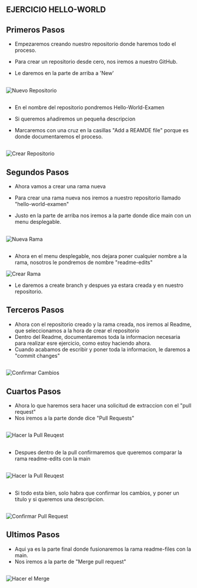 ## EJERCICIO HELLO-WORLD

## Primeros Pasos

- Empezaremos creando nuestro repositorio donde haremos todo el proceso.

- Para crear un repositorio desde cero, nos iremos a nuestro GitHub.

- Le daremos en la parte de arriba  a 'New'


##

![Nuevo Repositorio](https://github.com/AlejandroRocaMateu/hello-world-examen/blob/19f41cf2a5d6bd43789560d43a326f9b6a6465df/1.PNG)

##

- En el nombre del repositorio pondremos Hello-World-Examen

- Si queremos añadiremos un pequeña descripcion

- Marcaremos con una cruz en la casillas "Add a REAMDE file" porque es donde documentaremos el proceso.

##

![Crear Repositorio](https://github.com/AlejandroRocaMateu/hello-world-examen/blob/7fa699ea33de5c75babd01e680649f6b556135f5/1.1.PNG)


## Segundos Pasos

- Ahora vamos a crear una rama nueva

- Para crear una rama nueva nos iremos a nuestro repositorio llamado "hello-world-examen"

- Justo en la parte de arriba nos iremos a la parte donde dice main con un menu desplegable.

##

![Nueva Rama](https://github.com/AlejandroRocaMateu/hello-world-examen/blob/5c957f9f479653fedee7901ca6f6452c83e0725d/2.PNG)

##

- Ahora en el menu desplegable, nos dejara poner cualquier nombre a la rama, nosotros le pondremos de nombre "readme-edits"

![Crear Rama](https://github.com/AlejandroRocaMateu/hello-world-examen/blob/79d5b68bed5e76a371fff607228e61ed8323516d/3.PNG)

- Le daremos a create branch y despues ya estara creada y en nuestro repositorio.

## Terceros Pasos

- Ahora con el repositorio creado y la rama creada, nos iremos al Readme, que seleccionamos a la hora de crear el repositorio
- Dentro del Readme, documentaremos toda la informacion necesaria para realizar esre ejercicio, como estoy haciendo ahora.
- Cuando acabamos de escribir y poner toda la informacion, le daremos a "commit changes"

##

![Confirmar Cambios](https://github.com/AlejandroRocaMateu/hello-world-examen/blob/a113a5531d65763145295b99e2dd6773da721414/4.PNG)

## Cuartos Pasos

- Ahora lo que haremos sera hacer una solicitud de extraccion con el "pull request"
- Nos iremos a la parte donde dice "Pull Requests"

##

![Hacer la Pull Reuqest](https://github.com/AlejandroRocaMateu/hello-world-examen/blob/6bfb6645c5f09aad6ac512aa47570b3f5540264c/5.PNG)
##

- Despues dentro de la pull confirmaremos que queremos comparar la rama readme-edits con la main

##

![Hacer la Pull Reuqest](https://github.com/AlejandroRocaMateu/hello-world-examen/blob/1f291ec9d78123ba7e970f7806b588729ebf9bd4/6.PNG)

##

- Si todo esta bien, solo habra que confirmar los cambios, y poner un titulo y si queremos una descripcion.

##

![Confirmar Pull Request](https://github.com/AlejandroRocaMateu/hello-world-examen/blob/9fda8b1e3de065674dc77e1f9b2737abad2c1a5f/7.PNG)

## Ultimos Pasos

- Aqui ya es la parte final donde fusionaremos la rama readme-files con la main.
- Nos iremos a la parte de "Merge pull request"

##

![Hacer el Merge ]()

##











